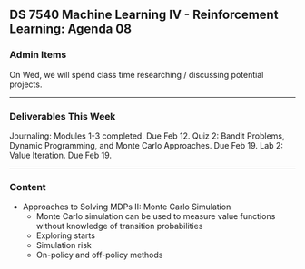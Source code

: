 ## DS 7540 Machine Learning IV - Reinforcement Learning: Agenda 08



### Admin Items

On Wed, we will spend class time researching / discussing potential projects.

---

### Deliverables This Week

Journaling: Modules 1-3 completed. Due Feb 12.
Quiz 2: Bandit Problems, Dynamic Programming, and Monte Carlo Approaches. Due Feb 19.
Lab 2: Value Iteration. Due Feb 19.

---

### Content

- Approaches to Solving MDPs II: Monte Carlo Simulation
  - Monte Carlo simulation can be used to measure value functions without knowledge of transition probabilities
  - Exploring starts
  - Simulation risk
  - On-policy and off-policy methods


